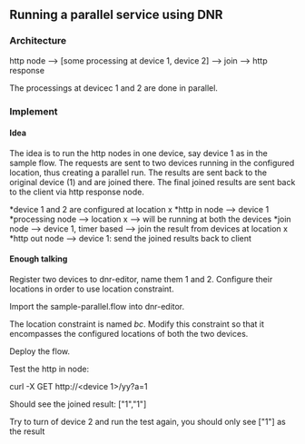 ## Running a parallel service using DNR

### Architecture

http node --> [some processing at device 1, device 2] --> join --> http response

The processings at devicec 1 and 2 are done in parallel.

### Implement

#### Idea

The idea is to run the http nodes in one device, say device 1 as in the sample flow. The requests are sent to two devices running in the configured location, thus creating a parallel run. The results are sent back to the original device (1) and are joined there. The final joined results are sent back to the client via http response node.

*device 1 and 2 are configured at location x
*http in node --> device 1
*processing node --> location x --> will be running at both the devices
*join node --> device 1, timer based --> join the result from devices at location x
*http out node --> device 1: send the joined results back to client

#### Enough talking

Register two devices to dnr-editor, name them 1 and 2. Configure their locations in order to use location constraint.

Import the sample-parallel.flow into dnr-editor.

The location constraint is named *bc*. Modify this constraint so that it encompasses the configured locations of both the two devices.

Deploy the flow.

Test the http in node:

curl -X GET http://<device 1>/yy?a=1

Should see the joined result: ["1","1"]

Try to turn of device 2 and run the test again, you should only see ["1"] as the result
